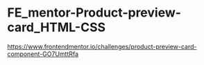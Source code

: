 # FE_mentor-Product-preview-card_HTML-CSS
https://www.frontendmentor.io/challenges/product-preview-card-component-GO7UmttRfa
